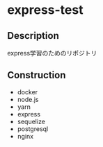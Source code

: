 # express-test
## Description
express学習のためのリポジトリ
## Construction
* docker
* node.js
* yarn
* express
* sequelize
* postgresql
* nginx
